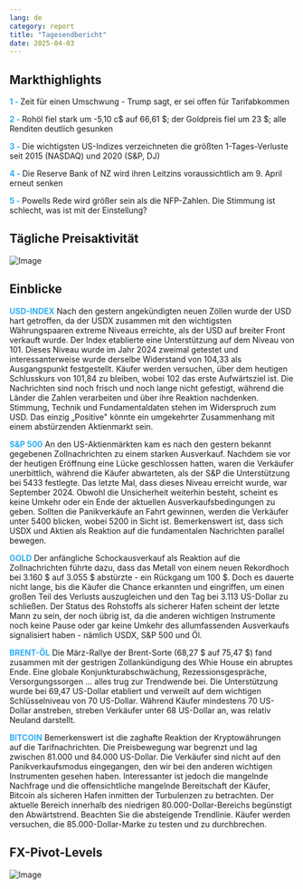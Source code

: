 ```yaml
---
lang: de
category: report
title: "Tagesendbericht"
date: 2025-04-03
---
```



<h2>Markthighlights</h2>
<strong style="color: #2caef7;">1 - </strong> Zeit für einen Umschwung - Trump sagt, er sei offen für Tarifabkommen

<strong style="color: #2caef7;">2 - </strong> Rohöl fiel stark um -5,10 c$ auf 66,61 $; der Goldpreis fiel um 23 $; alle Renditen deutlich gesunken

<strong style="color: #2caef7;">3 - </strong> Die wichtigsten US-Indizes verzeichneten die größten 1-Tages-Verluste seit 2015 (NASDAQ) und 2020 (S&P, DJ)

<strong style="color: #2caef7;">4 - </strong> Die Reserve Bank of NZ wird ihren Leitzins voraussichtlich am 9. April erneut senken

<strong style="color: #2caef7;">5 - </strong> Powells Rede wird größer sein als die NFP-Zahlen. Die Stimmung ist schlecht, was ist mit der Einstellung?



<h2>Tägliche Preisaktivität</h2>
<img src="https://markleighedu.github.io/img/Apr-2025/03-Apr-2025/price.jpg" alt="Image"/>

<h2>Einblicke</h2>
<strong style="color: #2caef7;">USD-INDEX</strong> Nach den gestern angekündigten neuen Zöllen wurde der USD hart getroffen, da der USDX zusammen mit den wichtigsten Währungspaaren extreme Niveaus erreichte, als der USD auf breiter Front verkauft wurde. Der Index etablierte eine Unterstützung auf dem Niveau von 101. Dieses Niveau wurde im Jahr 2024 zweimal getestet und interessanterweise wurde derselbe Widerstand von 104,33 als Ausgangspunkt festgestellt. Käufer werden versuchen, über dem heutigen Schlusskurs von 101,84 zu bleiben, wobei 102 das erste Aufwärtsziel ist. Die Nachrichten sind noch frisch und noch lange nicht gefestigt, während die Länder die Zahlen verarbeiten und über ihre Reaktion nachdenken. Stimmung, Technik und Fundamentaldaten stehen im Widerspruch zum USD. Das einzig „Positive" könnte ein umgekehrter Zusammenhang mit einem abstürzenden Aktienmarkt sein.

<strong style="color: #2caef7;">S&P 500</strong> An den US-Aktienmärkten kam es nach den gestern bekannt gegebenen Zollnachrichten zu einem starken Ausverkauf. Nachdem sie vor der heutigen Eröffnung eine Lücke geschlossen hatten, waren die Verkäufer unerbittlich, während die Käufer abwarteten, als der S&P die Unterstützung bei 5433 festlegte. Das letzte Mal, dass dieses Niveau erreicht wurde, war September 2024. Obwohl die Unsicherheit weiterhin besteht, scheint es keine Umkehr oder ein Ende der aktuellen Ausverkaufsbedingungen zu geben. Sollten die Panikverkäufe an Fahrt gewinnen, werden die Verkäufer unter 5400 blicken, wobei 5200 in Sicht ist. Bemerkenswert ist, dass sich USDX und Aktien als Reaktion auf die fundamentalen Nachrichten parallel bewegen.  

<strong style="color: #2caef7;">GOLD</strong> Der anfängliche Schockausverkauf als Reaktion auf die Zollnachrichten führte dazu, dass das Metall von einem neuen Rekordhoch bei 3.160 $ auf 3.055 $ abstürzte - ein Rückgang um 100 $. Doch es dauerte nicht lange, bis die Käufer die Chance erkannten und eingriffen, um einen großen Teil des Verlusts auszugleichen und den Tag bei 3.113 US-Dollar zu schließen. Der Status des Rohstoffs als sicherer Hafen scheint der letzte Mann zu sein, der noch übrig ist, da die anderen wichtigen Instrumente noch keine Pause oder gar keine Umkehr des allumfassenden Ausverkaufs signalisiert haben - nämlich USDX, S&P 500 und Öl.

<strong style="color: #2caef7;">BRENT-ÖL</strong> Die März-Rallye der Brent-Sorte (68,27 $ auf 75,47 $) fand zusammen mit der gestrigen Zollankündigung des Whie House ein abruptes Ende. Eine globale Konjunkturabschwächung, Rezessionsgespräche, Versorgungssorgen … alles trug zur Trendwende bei. Die Unterstützung wurde bei 69,47 US-Dollar etabliert und verweilt auf dem wichtigen Schlüsselniveau von 70 US-Dollar. Während Käufer mindestens 70 US-Dollar anstreben, streben Verkäufer unter 68 US-Dollar an, was relativ Neuland darstellt. 

<strong style="color: #2caef7;">BITCOIN</strong> Bemerkenswert ist die zaghafte Reaktion der Kryptowährungen auf die Tarifnachrichten. Die Preisbewegung war begrenzt und lag zwischen 81.000 und 84.000 US-Dollar. Die Verkäufer sind nicht auf den Panikverkaufsmodus eingegangen, den wir bei den anderen wichtigen Instrumenten gesehen haben. Interessanter ist jedoch die mangelnde Nachfrage und die offensichtliche mangelnde Bereitschaft der Käufer, Bitcoin als sicheren Hafen inmitten der Turbulenzen zu betrachten. Der aktuelle Bereich innerhalb des niedrigen 80.000-Dollar-Bereichs begünstigt den Abwärtstrend. Beachten Sie die absteigende Trendlinie. Käufer werden versuchen, die 85.000-Dollar-Marke zu testen und zu durchbrechen.



<h2>FX-Pivot-Levels</h2>
<img src="https://markleighedu.github.io/img/Apr-2025/03-Apr-2025/pivot.jpg" alt="Image"/>